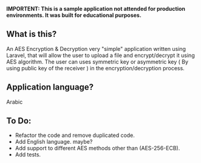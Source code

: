 **IMPORTENT: This is a sample application not attended for production environments. It was built for educational purposes.**

## What is this?

  An AES Encryption & Decryption very "simple" application written using Laravel, that will allow the user to upload a file and encrypt/decrypt it using AES algorithm. The user can uses symmetric key or asymmetric key ( By using public key of the receiver ) in the encryption/decryption process.

## Application language?

  Arabic
  
  ## To Do:
  
- Refactor the code and remove duplicated code.
- Add English language. maybe?
- Add support to different AES methods other than (AES-256-ECB).
- Add tests.